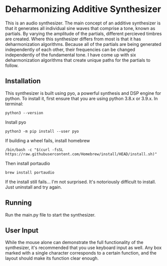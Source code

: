 # Deharmonizing Additive Synthesizer
This is an audio synthesizer. The main concept of an additive synthesizer is that it generates all individual sine waves that comprise a tone, known as partials. By varying the amplitude of the partials, different percieved timbres are created. 
Where this synthesizer differs from most is that it has deharmonization algorithms. Because all of the partials are being generated independently of each other, their frequencies can be changed independently of the fundamental tone. I have come up with six deharmonization algorithms that create unique paths for the partials to follow. 
## Installation
This synthesizer is built using pyo, a powerful synthesis and DSP engine for python. To install it, first ensure that you are using python 3.8.x or 3.9.x. In terminal:

`python3 --version`

Install pyo

`python3 -m pip install --user pyo`

If building a wheel fails, install homebrew

`/bin/bash -c "$(curl -fsSL https://raw.githubusercontent.com/Homebrew/install/HEAD/install.sh)"`

Then install portaudio

`brew install portaudio`

If the install still fails... I'm not surprised. It's notoriously difficult to install. Just uninstall and try again. 
## Running
Run the main.py file to start the synthesizer. 
## User Input
While the mouse alone can demonstrate the full functionality of the synthesizer, it's recommended that you use keyboard input as well. Any box marked with a single character corresponds to a certain function, and the layout should make its function clear enough. 